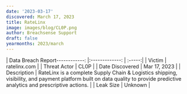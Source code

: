 ```yaml
---
date: '2023-03-17'
discovered: March 17, 2023
title: RateLinx
image: images/blog/CL0P.png
author: Breachsense Support
draft: false
yearmonths: 2023/march
---
```


| Data Breach Report------------:     |:-------------:    | :-----:|
| Victim      | ratelinx.com      | 
| Threat Actor      | CL0P      | 
| Date Discovered      | Mar 17, 2023      | 
| Description      | RateLinx is a complete Supply Chain & Logistics shipping, visibility, and payment platform built on data quality to provide predictive analytics and prescriptive actions.      | 
| Leak Size      | Unknown      | 

